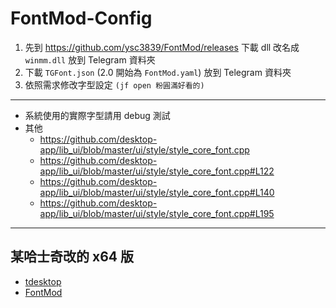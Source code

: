 # FontMod-Config

1. 先到 <https://github.com/ysc3839/FontMod/releases> 下載 dll 改名成 `winmm.dll` 放到 Telegram 資料夾
1. 下載 `TGFont.json` (2.0 開始為 `FontMod.yaml`) 放到 Telegram 資料夾
1. 依照需求修改字型設定 `(jf open 粉圓滿好看的)`

----

- 系統使用的實際字型請用 debug 測試
- 其他
  - <https://github.com/desktop-app/lib_ui/blob/master/ui/style/style_core_font.cpp>
  - <https://github.com/desktop-app/lib_ui/blob/master/ui/style/style_core_font.cpp#L122>
  - <https://github.com/desktop-app/lib_ui/blob/master/ui/style/style_core_font.cpp#L140>
  - <https://github.com/desktop-app/lib_ui/blob/master/ui/style/style_core_font.cpp#L195>

----

## 某哈士奇改的 x64 版

- [tdesktop](https://github.com/TDesktop-x64/tdesktop/releases)
- [FontMod](https://github.com/TDesktop-x64/FontMod/releases)
